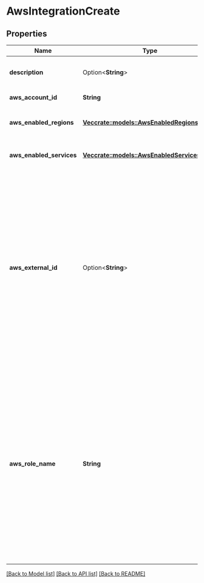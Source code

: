 # AwsIntegrationCreate

## Properties

Name | Type | Description | Notes
------------ | ------------- | ------------- | -------------
**description** | Option<**String**> | The optional description for the integration. | [optional]
**aws_account_id** | **String** | The AWS Account ID. | 
**aws_enabled_regions** | [**Vec<crate::models::AwsEnabledRegionsEnum>**](AwsEnabledRegionsEnum.md) | The AWS regions to integrate with. | 
**aws_enabled_services** | [**Vec<crate::models::AwsEnabledServicesEnum>**](AwsEnabledServicesEnum.md) | The AWS services to integrate with. | 
**aws_external_id** | Option<**String**> | This is a shared secret between the AWS Administrator who set up your IAM trust relationship and your CloudTruth AWS Integration.  If your AWS Administrator provided you with a value use it, otherwise we will generate a random value for you to give to your AWS Administrator. | [optional]
**aws_role_name** | **String** | The role that CloudTruth will assume when interacting with your AWS Account through this integration.  The role is configured by your AWS Account Administrator.  If your AWS Administrator provided you with a value use it, otherwise make your own role name and give it to your AWS Administrator. | 

[[Back to Model list]](../README.md#documentation-for-models) [[Back to API list]](../README.md#documentation-for-api-endpoints) [[Back to README]](../README.md)


